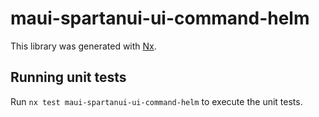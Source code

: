 # maui-spartanui-ui-command-helm

This library was generated with [Nx](https://nx.dev).


## Running unit tests

Run `nx test maui-spartanui-ui-command-helm` to execute the unit tests.

